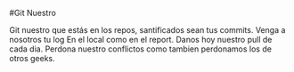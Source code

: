 #Git Nuestro

Git nuestro que estás en los repos, santificados sean tus commits.
Venga a nosotros tu log
En el local como en el report.
Danos hoy nuestro pull de cada dia.
Perdona nuestro conflictos como tambien perdonamos los de otros geeks.


